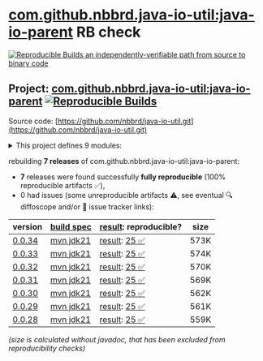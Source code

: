 [com.github.nbbrd.java-io-util:java-io-parent](https://central.sonatype.com/artifact/com.github.nbbrd.java-io-util/java-io-parent/versions) RB check
=======

[![Reproducible Builds](https://reproducible-builds.org/images/logos/rb.svg) an independently-verifiable path from source to binary code](https://reproducible-builds.org/)

## Project: [com.github.nbbrd.java-io-util:java-io-parent](https://central.sonatype.com/artifact/com.github.nbbrd.java-io-util/java-io-parent/versions) [![Reproducible Builds](https://img.shields.io/endpoint?url=https://raw.githubusercontent.com/jvm-repo-rebuild/reproducible-central/master/content/com/github/nbbrd/java-io-util/badge.json)](https://github.com/jvm-repo-rebuild/reproducible-central/blob/master/content/com/github/nbbrd/java-io-util/README.md)

Source code: [https://github.com/nbbrd/java-io-util.git](https://github.com/nbbrd/java-io-util.git)

<details><summary>This project defines 9 modules:</summary>

* [com.github.nbbrd.java-io-util:java-io-base](https://central.sonatype.com/artifact/com.github.nbbrd.java-io-util/java-io-base/overview)
* [com.github.nbbrd.java-io-util:java-io-bom](https://central.sonatype.com/artifact/com.github.nbbrd.java-io-util/java-io-bom/overview)
* [com.github.nbbrd.java-io-util:java-io-curl](https://central.sonatype.com/artifact/com.github.nbbrd.java-io-util/java-io-curl/overview)
* [com.github.nbbrd.java-io-util:java-io-http](https://central.sonatype.com/artifact/com.github.nbbrd.java-io-util/java-io-http/overview)
* [com.github.nbbrd.java-io-util:java-io-parent](https://central.sonatype.com/artifact/com.github.nbbrd.java-io-util/java-io-parent/overview)
* [com.github.nbbrd.java-io-util:java-io-picocsv](https://central.sonatype.com/artifact/com.github.nbbrd.java-io-util/java-io-picocsv/overview)
* [com.github.nbbrd.java-io-util:java-io-win](https://central.sonatype.com/artifact/com.github.nbbrd.java-io-util/java-io-win/overview)
* [com.github.nbbrd.java-io-util:java-io-xml](https://central.sonatype.com/artifact/com.github.nbbrd.java-io-util/java-io-xml/overview)
* [com.github.nbbrd.java-io-util:java-io-xml-bind](https://central.sonatype.com/artifact/com.github.nbbrd.java-io-util/java-io-xml-bind/overview)
</details>

rebuilding **7 releases** of com.github.nbbrd.java-io-util:java-io-parent:
- **7** releases were found successfully **fully reproducible** (100% reproducible artifacts :white_check_mark:),
- 0 had issues (some unreproducible artifacts :warning:, see eventual :mag: diffoscope and/or :memo: issue tracker links):

| version | [build spec](/BUILDSPEC.md) | [result](https://reproducible-builds.org/docs/jvm/): reproducible? | size |
| -- | --------- | ------ | -- |
| [0.0.34](https://central.sonatype.com/artifact/com.github.nbbrd.java-io-util/java-io-parent/0.0.34/pom) | [mvn jdk21](java-io-parent-0.0.34.buildspec) | [result](java-io-parent-0.0.34.buildinfo): [25 :white_check_mark: ](java-io-parent-0.0.34.buildcompare) | 573K |
| [0.0.33](https://central.sonatype.com/artifact/com.github.nbbrd.java-io-util/java-io-parent/0.0.33/pom) | [mvn jdk21](java-io-parent-0.0.33.buildspec) | [result](java-io-parent-0.0.33.buildinfo): [25 :white_check_mark: ](java-io-parent-0.0.33.buildcompare) | 574K |
| [0.0.32](https://central.sonatype.com/artifact/com.github.nbbrd.java-io-util/java-io-parent/0.0.32/pom) | [mvn jdk21](java-io-parent-0.0.32.buildspec) | [result](java-io-parent-0.0.32.buildinfo): [25 :white_check_mark: ](java-io-parent-0.0.32.buildcompare) | 570K |
| [0.0.31](https://central.sonatype.com/artifact/com.github.nbbrd.java-io-util/java-io-parent/0.0.31/pom) | [mvn jdk21](java-io-parent-0.0.31.buildspec) | [result](java-io-parent-0.0.31.buildinfo): [25 :white_check_mark: ](java-io-parent-0.0.31.buildcompare) | 569K |
| [0.0.30](https://central.sonatype.com/artifact/com.github.nbbrd.java-io-util/java-io-parent/0.0.30/pom) | [mvn jdk21](java-io-parent-0.0.30.buildspec) | [result](java-io-parent-0.0.30.buildinfo): [25 :white_check_mark: ](java-io-parent-0.0.30.buildcompare) | 562K |
| [0.0.29](https://central.sonatype.com/artifact/com.github.nbbrd.java-io-util/java-io-parent/0.0.29/pom) | [mvn jdk21](java-io-parent-0.0.29.buildspec) | [result](java-io-parent-0.0.29.buildinfo): [25 :white_check_mark: ](java-io-parent-0.0.29.buildcompare) | 561K |
| [0.0.28](https://central.sonatype.com/artifact/com.github.nbbrd.java-io-util/java-io-parent/0.0.28/pom) | [mvn jdk21](java-io-parent-0.0.28.buildspec) | [result](java-io-parent-0.0.28.buildinfo): [25 :white_check_mark: ](java-io-parent-0.0.28.buildcompare) | 559K |

<i>(size is calculated without javadoc, that has been excluded from reproducibility checks)</i>
